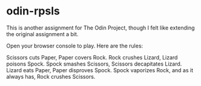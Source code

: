 # odin-rpsls

This is another assignment for The Odin Project, though I felt like extending the original assignment a bit. 

Open your browser console to play. Here are the rules: 

Scissors cuts Paper, 
Paper covers Rock.
Rock crushes Lizard, 
Lizard poisons Spock.
Spock smashes Scissors, 
Scissors decapitates Lizard.
Lizard eats Paper, 
Paper disproves Spock.
Spock vaporizes Rock, 
and as it always has, 
Rock crushes Scissors.